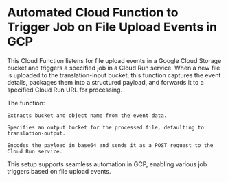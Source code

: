 # Automated Cloud Function to Trigger Job on File Upload Events in GCP
This Cloud Function listens for file upload events in a Google Cloud Storage bucket and triggers a specified job in a Cloud Run service. When a new file is uploaded to the translation-input bucket, this function captures the event details, packages them into a structured payload, and forwards it to a specified Cloud Run URL for processing.

The function:

    Extracts bucket and object name from the event data.
 
    Specifies an output bucket for the processed file, defaulting to translation-output.
 
    Encodes the payload in base64 and sends it as a POST request to the Cloud Run service.
 

This setup supports seamless automation in GCP, enabling various job triggers based on file upload events.
